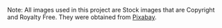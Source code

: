 Note: All images used in this project are Stock images that are Copyright and Royalty Free. They were obtained from [Pixabay](https://pixabay.com/).
